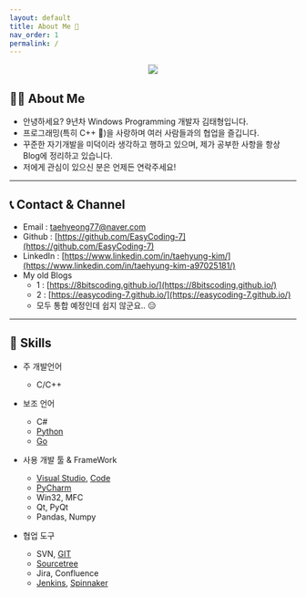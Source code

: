 ```yaml
---
layout: default
title: About Me 🧔
nav_order: 1
permalink: /
---
```


<p align="center">
  <img src="https://taehyungs-programming-blog.github.io/blog/assets/images/about-me/photo.jpg" style="border-radius:5%;border:1px solid #e6e1e8"/>
</p>

## 🙋‍♂️ About Me

* 안녕하세요? 9년차 Windows Programming 개발자 김태형입니다.
* 프로그래밍(특히 C++ 🤗)을 사랑하며 여러 사람들과의 협업을 즐깁니다.
* 꾸준한 자기개발을 미덕이라 생각하고 행하고 있으며, 제가 공부한 사항을 항상 Blog에 정리하고 있습니다.
* 저에게 관심이 있으신 분은 언제든 연락주세요!

---

## 📞 Contact & Channel

* Email : [taehyeong77@naver.com](taehyeong77@naver.com)
* Github : [https://github.com/EasyCoding-7](https://github.com/EasyCoding-7)
* LinkedIn : [https://www.linkedin.com/in/taehyung-kim/](https://www.linkedin.com/in/taehyung-kim-a97025181/)
* My old Blogs
    * 1 : [https://8bitscoding.github.io/](https://8bitscoding.github.io/)
    * 2 : [https://easycoding-7.github.io/](https://easycoding-7.github.io/)
    * 모두 통합 예정인데 쉽지 않군요.. 😑

---

## 🔨 Skills

* 주 개발언어
    * C/C++

* 보조 언어
    * C#
    * [Python](https://www.python.org/)
    * [Go](https://go.dev/)

* 사용 개발 툴 & FrameWork
    * [Visual Studio](https://visualstudio.microsoft.com/ko/), [Code](https://code.visualstudio.com/)
    * [PyCharm](https://www.jetbrains.com/ko-kr/pycharm/download/#section=windows)
    * Win32, MFC
    * Qt, PyQt
    * Pandas, Numpy

* 협업 도구
    * SVN, [GIT](https://git-scm.com/)
    * [Sourcetree](https://www.sourcetreeapp.com/)
    * Jira, Confluence
    * [Jenkins](https://www.jenkins.io/), [Spinnaker](https://spinnaker.io/)
